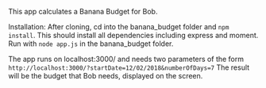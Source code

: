 This app calculates a Banana Budget for Bob.

Installation: After cloning, cd into the banana_budget folder and ```npm install```. 
This should install all dependencies including express and moment.
Run with ```node app.js``` in the banana_budget folder.

The app runs on localhost:3000/ and needs two parameters of the form
```http://localhost:3000/?startDate=12/02/2018&numberOfDays=7```
The result will be the budget that Bob needs, displayed on the screen.
